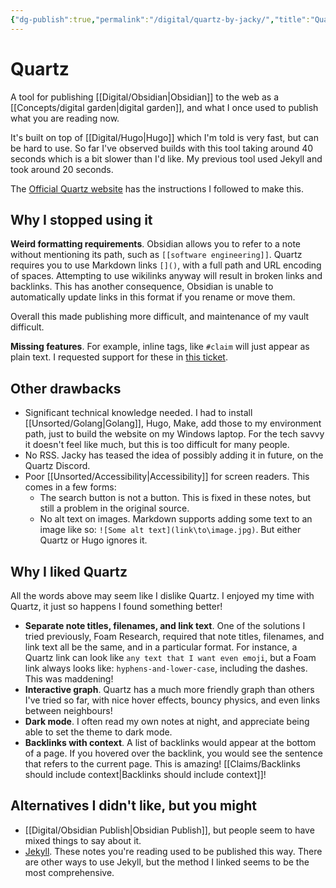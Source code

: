 ```yaml
---
{"dg-publish":true,"permalink":"/digital/quartz-by-jacky/","title":"Quartz","updated":"2024-12-13T11:09:12.000-08:00"}
---
```



# Quartz

A tool for publishing [[Digital/Obsidian\|Obsidian]] to the web as a [[Concepts/digital garden\|digital garden]], and what I once used to publish what you are reading now.

It's built on top of [[Digital/Hugo\|Hugo]] which I'm told is very fast, but can be hard to use. So far I've observed builds with this tool taking around 40 seconds which is a bit slower than I'd like. My previous tool used Jekyll and took around 20 seconds.

The [Official Quartz website](http://quartz.jzhao.xyz/) has the instructions I followed to make this.

## Why I stopped using it

**Weird formatting requirements**. Obsidian allows you to refer to a note without mentioning its path, such as `[[software engineering]]`. Quartz requires you to use Markdown links `[]()`, with a full path and URL encoding of spaces. Attempting to use wikilinks anyway will result in broken links and backlinks. This has another consequence, Obsidian is unable to automatically update links in this format if you rename or move them.

Overall this made publishing more difficult, and maintenance of my vault difficult.

**Missing features**. For example, inline tags, like `#claim`  will just appear as plain text. I requested support for these in [this ticket](https://github.com/jackyzha0/quartz/issues/161).

## Other drawbacks

- Significant technical knowledge needed. I had to install [[Unsorted/Golang\|Golang]], Hugo, Make, add those to my environment path, just to build the website on my Windows laptop. For the tech savvy it doesn't feel like much, but this is too difficult for many people. 
- No RSS. Jacky has teased the idea of possibly adding it in future, on the Quartz Discord.
- Poor [[Unsorted/Accessibility\|Accessibility]] for screen readers. This comes in a few forms:
	- The search button is not a button. This is fixed in these notes, but still a problem in the original source.
	- No alt text on images. Markdown supports adding some text to an image like so: `![Some alt text](link\to\image.jpg)`. But either Quartz or Hugo ignores it.

## Why I liked Quartz

All the words above may seem like I dislike Quartz. I enjoyed my time with Quartz, it just so happens I found something better!

- **Separate note titles, filenames, and link text**. One of the solutions I tried previously, Foam Research, required that note titles, filenames, and link text all be the same, and in a particular format. For instance, a Quartz link can look like `any text that I want even emoji`, but a Foam link always looks like:  `hyphens-and-lower-case`, including the dashes. This was maddening!
- **Interactive graph**. Quartz has a much more friendly graph than others I've tried so far, with nice hover effects, bouncy physics, and even links between neighbours!
- **Dark mode**. I often read my own notes at night, and appreciate being able to set the theme to dark mode.
- **Backlinks with context**. A list of backlinks would appear at the bottom of a page. If you hovered over the backlink, you would see the sentence that refers to the current page. This is amazing! [[Claims/Backlinks should include context\|Backlinks should include context]]!

## Alternatives I didn't like, but you might

- [[Digital/Obsidian Publish\|Obsidian Publish]], but people seem to have mixed things to say about it.
- [Jekyll](https://maximevaillancourt.com/blog/setting-up-your-own-digital-garden-with-jekyll). These notes you're reading used to be published this way. There are other ways to use Jekyll, but the method I linked seems to be the most comprehensive.
